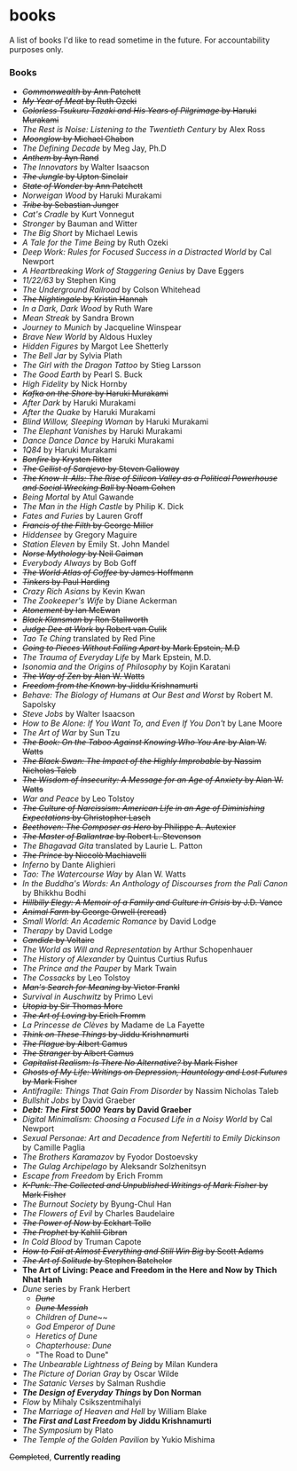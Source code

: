 # books

A list of books I'd like to read sometime in the future. For accountability purposes only.

### Books

* ~~_Commonwealth_ by Ann Patchett~~
* ~~_My Year of Meat_ by Ruth Ozeki~~
* ~~_Colorless Tsukuru Tazaki and His Years of Pilgrimage_ by Haruki Murakami~~
* _The Rest is Noise: Listening to the Twentieth Century_ by Alex Ross
* ~~_Moonglow_ by Michael Chabon~~
* _The Defining Decade_ by Meg Jay, Ph.D
* ~~_Anthem_ by Ayn Rand~~
* _The Innovators_ by Walter Isaacson
* ~~_The Jungle_ by Upton Sinclair~~
* ~~_State of Wonder_ by Ann Patchett~~
* _Norweigan Wood_ by Haruki Murakami
* ~~_Tribe_ by Sebastian Junger~~
* _Cat's Cradle_ by Kurt Vonnegut
* _Stronger_ by Bauman and Witter
* _The Big Short_ by Michael Lewis
* _A Tale for the Time Being_ by Ruth Ozeki
* _Deep Work: Rules for Focused Success in a Distracted World_ by Cal Newport
* _A Heartbreaking Work of Staggering Genius_ by Dave Eggers
* _11/22/63_ by Stephen King
* _The Underground Railroad_ by Colson Whitehead
* ~~_The Nightingale_ by Kristin Hannah~~
* _In a Dark, Dark Wood_ by Ruth Ware
* _Mean Streak_ by Sandra Brown
* _Journey to Munich_ by Jacqueline Winspear
* _Brave New World_ by Aldous Huxley
* _Hidden Figures_ by Margot Lee Shetterly
* _The Bell Jar_ by Sylvia Plath
* _The Girl with the Dragon Tattoo_ by Stieg Larsson
* _The Good Earth_ by Pearl S. Buck
* _High Fidelity_ by Nick Hornby
* ~~_Kafka on the Shore_ by Haruki Murakami~~
* _After Dark_ by Haruki Murakami
* _After the Quake_ by Haruki Murakami
* _Blind Willow, Sleeping Woman_ by Haruki Murakami
* _The Elephant Vanishes_ by Haruki Murakami
* _Dance Dance Dance_ by Haruki Murakami
* _1Q84_ by Haruki Murakami
* ~~_Bonfire_ by Krysten Ritter~~
* ~~_The Cellist of Sarajevo_ by Steven Galloway~~
* ~~_The Know-It-Alls: The Rise of Silicon Valley as a Political Powerhouse and Social Wrecking Ball_ by Noam Cohen~~
* _Being Mortal_ by Atul Gawande
* _The Man in the High Castle_ by Philip K. Dick
* _Fates and Furies_ by Lauren Groff
* ~~_Francis of the Filth_ by George Miller~~
* _Hiddensee_ by Gregory Maguire
* _Station Eleven_ by Emily St. John Mandel
* ~~_Norse Mythology_ by Neil Gaiman~~
* _Everybody Always_ by Bob Goff
* ~~_The World Atlas of Coffee_ by James Hoffmann~~
* ~~_Tinkers_ by Paul Harding~~
* _Crazy Rich Asians_ by Kevin Kwan
* _The Zookeeper's Wife_ by Diane Ackerman
* ~~_Atonement_ by Ian McEwan~~
* ~~_Black Klansman_ by Ron Stallworth~~
* ~~_Judge Dee at Work_ by Robert van Gulik~~
* _Tao Te Ching_ translated by Red Pine
* ~~_Going to Pieces Without Falling Apart_ by Mark Epstein, M.D~~
* _The Trauma of Everyday Life_ by Mark Epstein, M.D.
* _Isonomia and the Origins of Philosophy_ by Kojin Karatani
* ~~_The Way of Zen_ by Alan W. Watts~~
* ~~_Freedom from the Known_ by Jiddu Krishnamurti~~
* _Behave: The Biology of Humans at Our Best and Worst_ by Robert M. Sapolsky
* _Steve Jobs_ by Walter Isaacson
* _How to Be Alone: If You Want To, and Even If You Don't_ by Lane Moore
* _The Art of War_ by Sun Tzu
* ~~_The Book: On the Taboo Against Knowing Who You Are_ by Alan W. Watts~~
* ~~_The Black Swan: The Impact of the Highly Improbable_ by Nassim Nicholas Taleb~~
* ~~_The Wisdom of Insecurity: A Message for an Age of Anxiety_ by Alan W. Watts~~
* _War and Peace_ by Leo Tolstoy
* ~~_The Culture of Narcissism: American Life in an Age of Diminishing Expectations_ by Christopher Lasch~~
* ~~_Beethoven: The Composer as Hero_ by Philippe A. Autexier~~
* ~~_The Master of Ballantrae_ by Robert L. Stevenson~~
* _The Bhagavad Gita_ translated by Laurie L. Patton
* ~~_The Prince_ by Niccolò Machiavelli~~
* _Inferno_ by Dante Alighieri
* _Tao: The Watercourse Way_ by Alan W. Watts
* _In the Buddha's Words: An Anthology of Discourses from the Pali Canon_ by Bhikkhu Bodhi
* ~~_Hillbilly Elegy: A Memoir of a Family and Culture in Crisis_ by J.D. Vance~~
* ~~_Animal Farm_ by George Orwell (reread)~~
* _Small World: An Academic Romance_ by David Lodge
* _Therapy_ by David Lodge
* ~~_Candide_ by Voltaire~~
* _The World as Will and Representation_ by Arthur Schopenhauer
* _The History of Alexander_ by Quintus Curtius Rufus
* _The Prince and the Pauper_ by Mark Twain
* _The Cossacks_ by Leo Tolstoy
* ~~_Man's Search for Meaning_ by Victor Frankl~~
* _Survival in Auschwitz_ by Primo Levi
* ~~_Utopia_ by Sir Thomas More~~
* ~~_The Art of Loving_ by Erich Fromm~~
* _La Princesse de Clèves_ by Madame de La Fayette
* ~~_Think on These Things_ by Jiddu Krishnamurti~~
* ~~_The Plague_ by Albert Camus~~
* ~~_The Stranger_ by Albert Camus~~
* ~~_Capitalist Realism: Is There No Alternative?_ by Mark Fisher~~
* ~~_Ghosts of My Life: Writings on Depression, Hauntology and Lost Futures_ by Mark Fisher~~
* _Antifragile: Things That Gain From Disorder_ by Nassim Nicholas Taleb
* _Bullshit Jobs_ by David Graeber
* **_Debt: The First 5000 Years_ by David Graeber**
* _Digital Minimalism: Choosing a Focused Life in a Noisy World_ by Cal Newport
* _Sexual Personae: Art and Decadence from Nefertiti to Emily Dickinson_ by Camille Paglia
* _The Brothers Karamazov_ by Fyodor Dostoevsky
* _The Gulag Archipelago_ by Aleksandr Solzhenitsyn
* _Escape from Freedom_ by Erich Fromm
* ~~_K-Punk: The Collected and Unpublished Writings of Mark Fisher_ by Mark Fisher~~
* _The Burnout Society_ by Byung-Chul Han
* _The Flowers of Evil_ by Charles Baudelaire
* ~~_The Power of Now_ by Eckhart Tolle~~
* ~~_The Prophet_ by Kahlil Gibran~~
* _In Cold Blood_ by Truman Capote
* ~~_How to Fail at Almost Everything and Still Win Big_ by Scott Adams~~
* ~~_The Art of Solitude_ by Stephen Batchelor~~
* **The Art of Living: Peace and Freedom in the Here and Now by Thich Nhat Hanh**
* _Dune_ series by Frank Herbert
  * ~~_Dune_~~
  * ~~_Dune Messiah_~~
  * _Children of Dune_~~
  * _God Emperor of Dune_
  * _Heretics of Dune_
  * _Chapterhouse: Dune_
  * "The Road to Dune" 
* _The Unbearable Lightness of Being_ by Milan Kundera
* _The Picture of Dorian Gray_ by Oscar Wilde
* _The Satanic Verses_ by Salman Rushdie
* **_The Design of Everyday Things_ by Don Norman**
* _Flow_ by Mihaly Csikszentmihalyi
* _The Marriage of Heaven and Hell_ by William Blake
* **_The First and Last Freedom_ by Jiddu Krishnamurti**
* _The Symposium_ by Plato
* _The Temple of the Golden Pavilion_ by Yukio Mishima

~~Completed~~, **Currently reading**
